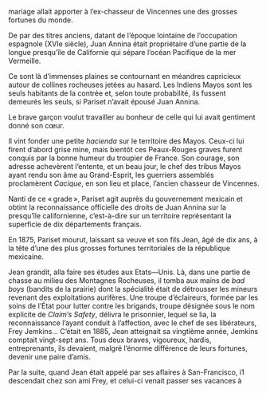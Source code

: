 mariage allait apporter à l’ex-chasseur de Vincennes une des grosses fortunes
du monde.

De par des titres anciens, datant de l’époque lointaine de l’occupation
espagnole (XVIe siècle), Juan Annina était propriétaire d’une partie de la
longue presqu’île de Californie qui sépare l’océan Pacifique de la mer
Vermeille.

Ce sont là d’immenses plaines se contournant en méandres capricieux autour de
collines rocheuses jetées au hasard. Les Indiens Mayos sont les seuls habitants de la contrée et, selon toute probabilité, ils fussent demeurés les
seuls, si Pariset n’avait épousé Juan Annina.

Le brave garçon voulut travailler au bonheur de celle qui lui avait 
gentiment donné son cœur.

Il vint fonder une petite _hacienda_ sur le territoire des Mayos. Ceux-ci
lui firent d’abord grise mine, mais bientôt ces Peaux-Rouges graves furent
conquis par la bonne humeur du troupier de France. Son courage, son adresse
achevèrent l’entente, et un beau jour, le chef des tribus Mayos ayant rendu son âme au Grand-Esprit, les guerriers assemblés proclamèrent _Cacique_,
en son lieu et place, l’ancien chasseur de Vincennes.

Nanti de ce « grade », Pariset agit auprès du gouvernement mexicain et
obtint la reconnaissance officielle des droits de Juan Annina sur la presqu’île
californienne, c’est-à-dire sur un territoire représentant la superficie de dix
départements français.

En 1875, Pariset mourut, laissant sa veuve et son fils Jean, âgé de dix ans,
à la tête d’une des plus grosses fortunes territoriales de la république 
mexicaine.

Jean grandit, alla faire ses études aux Etats—Unis. Là, dans une partie de
chasse au milieu des Montagnes Rocheuses, il tomba aux mains de _bad boys_
(bandits de la prairie) dont la spécialité était de détrousser les mineurs
revenant des exploitations aurifères. Une troupe d’éclaireurs, formée par les
soins de l’État pour lutter contre les brigands, troupe désignée sous le nom 
explicite de _Claim’s Safety_, délivra le prisonnier, lequel se lia, la
reconnaissance l’ayant conduit à l’affection, avec le chef de ses libérateurs, Frey Jemkins… C’était en 1885, Jean atteignait sa vingtième année, Jemkins
comptait vingt-sept ans. Tous deux braves, vigoureux, hardis, entreprenants,
ils devaient, malgré l’énorme différence de leurs fortunes, devenir une paire
d’amis.

Par la suite, quand Jean était appelé par ses aflaires à San-Francisco, i1
descendait chez son ami Frey, et celui-ci venait passer ses vacances à

